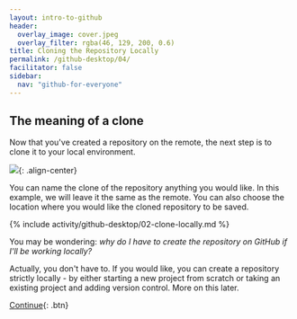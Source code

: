 ```yaml
---
layout: intro-to-github
header:
  overlay_image: cover.jpeg
  overlay_filter: rgba(46, 129, 200, 0.6)
title: Cloning the Repository Locally
permalink: /github-desktop/04/
facilitator: false
sidebar:
  nav: "github-for-everyone"
---
```


## The meaning of a clone

Now that you've created a repository on the remote, the next step is to clone it to your local environment.

![]({{site.baseurl}}/images/clone-diagram.jpg){: .align-center}

You can name the clone of the repository anything you would like. In this example, we will leave it the same as the remote. You can also choose the location where you would like the cloned repository to be saved.

{% include activity/github-desktop/02-clone-locally.md %}

You may be wondering: *why do I have to create the repository on GitHub if I'll be working locally?*

Actually, you don't have to. If you would like, you can create a repository strictly locally - by either starting a new project from scratch or taking an existing project and adding version control. More on this later.

[Continue](../05/){: .btn}
